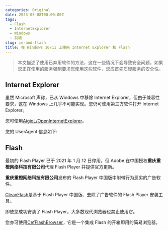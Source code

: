 ```yaml
---
categories: Original
date: 2023-05-08T00:00:00Z
tags:
  - Flash
  - InternetExplorer
  - Windows
  - 前端
slug: ie-and-flash
title: 在 Windows 10/11 上使用 Internet Explorer 和 Flash
---
```


> 本文描述了使用已弃用软件的方法，这在一些情况下会导致安全问题。如果您正在使用的服务强制要求您使用这些软件，您应首先质疑服务的安全性。

## Internet Explorer

虽然 Microsoft 声称，已从 Windows 中移除 Internet Explorer，但由于兼容性要求，这在 Windows 上几乎不可能实现。您仍可使用第三方软件打开 Internet Explorer。

您可使用[AigioL/OpenInternetExplorer](https://github.com/AigioL/OpenInternetExplorer)。

您的 UserAgent 信息如下:

<div>
    <p id="useragent"></p>
    <script>
        document.getElementById("useragent").innerHTML = navigator.userAgent;
    </script>
</div>

## Flash

最初的 Flash Player 已于 2021 年 1 月 12 日停用，但 Adobe 在中国授权**重庆重橙网络科技有限公司**代理 Flash Player 并提供官方更新。

**重庆重橙网络科技有限公司**发布的 Flash Player 中国版中附带行为恶劣的广告软件。

[CleanFlash](https://gitlab.com/cleanflash/installer)是基于 Flash Player 中国版、去除了广告软件的 Flash Player 安装工具。

即使您成功安装了 Flash Player，大多数现代浏览器也禁止使用它。

您亦可使用[CefFlashBrowser](https://github.com/Mzying2001/CefFlashBrowser)，它是一个集成 Flash 的开箱即用的简易浏览器。

<div>
    <p id="hasflash"></p>
    <script>
        // https://stackoverflow.com/a/20095467/20675299
        var hasFlash = false;
        try {
            var fo = new ActiveXObject('ShockwaveFlash.ShockwaveFlash');
            if (fo) {
                hasFlash = true;
            }
        } catch (e) {
            if (navigator.mimeTypes
                && navigator.mimeTypes['application/x-shockwave-flash'] != undefined
                && navigator.mimeTypes['application/x-shockwave-flash'].enabledPlugin) {
                hasFlash = true;
            }
        }
        document.getElementById('hasflash').innerHTML = hasFlash ? 'Flash已安装（或正在使用Flash的替代方案）' : 'Flash未安装';
    </script>
</div>
